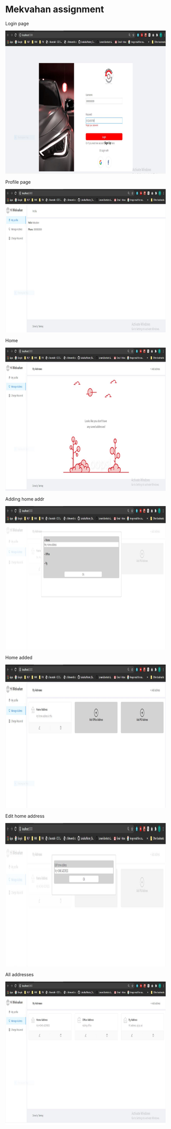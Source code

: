 <h1>Mekvahan assignment</h1>
<p align="center">
  <p>Login page</p>
  <img src="login.JPG" width="950" height = "450 title="hover text">
                                                                  <br> <p>Profile page</p>                                                                 
  <img src="profile.JPG" width="950" height = "450 title="hover text">
  <br><p>Home</p>
  <img src="home.JPG" width="950" height = "450 title="hover text">
  <br><p>Adding home addr</p>
  <img src="Add.JPG" width="950" height = "450 title="hover text">
  <br><p>Home added</p>
  <img src="home2.JPG" width="950" height = "450 title="hover text">
  <br><p>Edit home address</p>
  <img src="home3.JPG" width="950" height = "450 title="hover text">
  <br><p>All addresses</p>
  <img src="home4.JPG" width="950" height = "450 title="hover text">
 </p>
